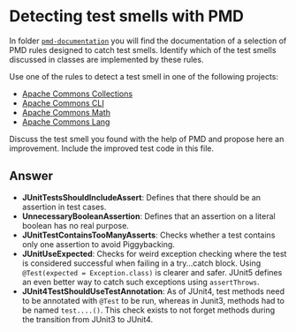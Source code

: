 # Detecting test smells with PMD

In folder [`pmd-documentation`](../pmd-documentation) you will find the documentation of a selection of PMD rules designed to catch test smells.
Identify which of the test smells discussed in classes are implemented by these rules.

Use one of the rules to detect a test smell in one of the following projects:

- [Apache Commons Collections](https://github.com/apache/commons-collections)
- [Apache Commons CLI](https://github.com/apache/commons-cli)
- [Apache Commons Math](https://github.com/apache/commons-math)
- [Apache Commons Lang](https://github.com/apache/commons-lang)

Discuss the test smell you found with the help of PMD and propose here an improvement.
Include the improved test code in this file.

## Answer

 - **JUnitTestsShouldIncludeAssert**: Defines that there should be an assertion in test cases.
 - **UnnecessaryBooleanAssertion**: Defines that an assertion on a literal boolean has no real purpose.
 - **JUnitTestContainsTooManyAsserts**: Checks whether a test contains only one assertion to avoid Piggybacking.
 - **JUnitUseExpected**: Checks for weird exception checking where the test is considered successful when failing 
in a try...catch block. Using `@Test(expected = Exception.class)` is clearer and safer. JUnit5 defines an even better
way to catch such exceptions using `assertThrows`.
 - **JUnit4TestShouldUseTestAnnotation**: As of JUnit4, test methods need to be annotated with `@Test` to be run, whereas
in Junit3, methods had to be named `test....()`. This check exists to not forget methods during the transition from JUnit3
to JUnit4.